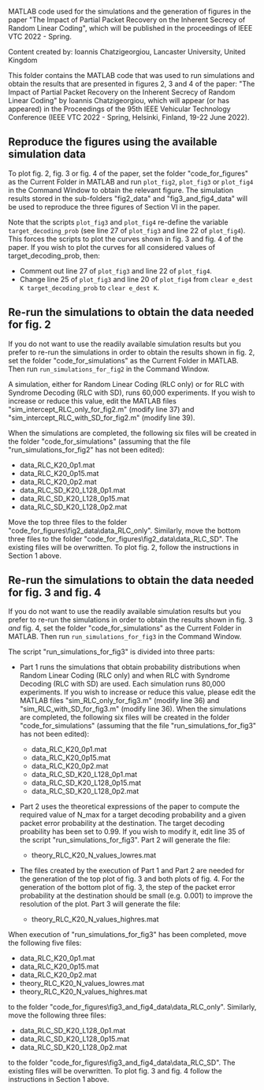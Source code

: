 MATLAB code used for the simulations and the generation of figures in the paper "The Impact of Partial Packet Recovery on the Inherent Secrecy of Random Linear Coding", which will be published in the proceedings of IEEE VTC 2022 - Spring.

Content created by:
Ioannis Chatzigeorgiou, Lancaster University, United Kingdom

This folder contains the MATLAB code that was used to run simulations and obtain the results that are presented in figures 2, 3 and 4 of the paper:
"The Impact of Partial Packet Recovery on the Inherent Secrecy of Random Linear Coding" by Ioannis Chatzigeorgiou, which will appear (or has appeared) in the Proceedings of the 95th IEEE Vehicular Technology Conference (IEEE VTC 2022 - Spring, Helsinki, Finland, 19-22 June 2022).

## Reproduce the figures using the available simulation data

To plot fig. 2, fig. 3 or fig. 4 of the paper, set the folder "code_for_figures" as the Current Folder in MATLAB and run `plot_fig2`, `plot_fig3` or `plot_fig4` in the Command Window to obtain the relevant figure. The simulation results stored in the sub-folders "fig2_data" and "fig3_and_fig4_data" will be used to reproduce the three figures of Section VI in the paper. 

Note that the scripts `plot_fig3` and `plot_fig4` re-define the variable `target_decoding_prob` (see line 27 of `plot_fig3` and line 22 of `plot_fig4`). This forces the scripts to plot the curves shown in fig. 3 and fig. 4 of the paper. If you wish to plot the curves for all considered values of target_decoding_prob, then:
- Comment out line 27 of `plot_fig3` and line 22 of `plot_fig4`.
- Change line 25 of `plot_fig3` and line 20 of `plot_fig4` from `clear e_dest K target_decoding_prob` to `clear e_dest K`.

## Re-run the simulations to obtain the data needed for fig. 2

If you do not want to use the readily available simulation results but you prefer to re-run the simulations in order to obtain the results shown in fig. 2, set the folder "code_for_simulations" as the Current Folder in MATLAB. Then run `run_simulations_for_fig2` in the Command Window.

A simulation, either for Random Linear Coding (RLC only) or for RLC with Syndrome Decoding (RLC with SD), runs 60,000 experiments. If you wish to increase or reduce this value, edit the MATLAB files "sim_intercept_RLC_only_for_fig2.m" (modify line 37) and "sim_intercept_RLC_with_SD_for_fig2.m" (modify line 39).

When the simulations are completed, the following six files will be created in the folder "code_for_simulations" (assuming that the file "run_simulations_for_fig2" has not been edited):
- data_RLC_K20_0p1.mat
- data_RLC_K20_0p15.mat
- data_RLC_K20_0p2.mat
- data_RLC_SD_K20_L128_0p1.mat
- data_RLC_SD_K20_L128_0p15.mat
- data_RLC_SD_K20_L128_0p2.mat

Move the top three files to the folder "code_for_figures\fig2_data\data_RLC_only". Similarly, move the bottom three files to the folder "code_for_figures\fig2_data\data_RLC_SD". The existing files will be overwritten. To plot fig. 2, follow the instructions in Section 1 above.

## Re-run the simulations to obtain the data needed for fig. 3 and fig. 4

If you do not want to use the readily available simulation results but you prefer to re-run the simulations in order to obtain the results shown in fig. 3 *and* fig. 4, set the folder "code_for_simulations" as the Current Folder in MATLAB. Then run `run_simulations_for_fig3` in the Command Window.

The script "run_simulations_for_fig3" is divided into three parts:

- Part 1 runs the simulations that obtain probability distributions when Random Linear Coding (RLC only) and when RLC with Syndrome Decoding (RLC with SD) are used. Each simulation runs 80,000 experiments. If you wish to increase or reduce this value, please edit the MATLAB files "sim_RLC_only_for_fig3.m" (modify line 36) and "sim_RLC_with_SD_for_fig3.m" (modify line 36). When the simulations are completed, the following six files will be created in the folder "code_for_simulations" (assuming that the file "run_simulations_for_fig3" has not been edited):
  - data_RLC_K20_0p1.mat
  - data_RLC_K20_0p15.mat
  - data_RLC_K20_0p2.mat
  - data_RLC_SD_K20_L128_0p1.mat
  - data_RLC_SD_K20_L128_0p15.mat
  - data_RLC_SD_K20_L128_0p2.mat

- Part 2 uses the theoretical expressions of the paper to compute the required value of N_max for a target decoding probability and a given packet error probability at the destination. The target decoding proability has been set to 0.99. If you wish to modify it, edit line 35 of the script "run_simulations_for_fig3". Part 2 will generate the file:
  - theory_RLC_K20_N_values_lowres.mat

- The files created by the execution of Part 1 and Part 2 are needed for the generation of the top plot of fig. 3 and both plots of fig. 4. For the generation of the bottom plot of fig. 3, the step of the packet error probability at the destination should be small (e.g. 0.001) to improve the resolution of the plot. Part 3 will generate the file:
  - theory_RLC_K20_N_values_highres.mat

When execution of "run_simulations_for_fig3" has been completed, move the following five files:
- data_RLC_K20_0p1.mat
- data_RLC_K20_0p15.mat
- data_RLC_K20_0p2.mat
- theory_RLC_K20_N_values_lowres.mat
- theory_RLC_K20_N_values_highres.mat

to the folder "code_for_figures\fig3_and_fig4_data\data_RLC_only". Similarly, move the following three files:
- data_RLC_SD_K20_L128_0p1.mat
- data_RLC_SD_K20_L128_0p15.mat
- data_RLC_SD_K20_L128_0p2.mat

to the folder "code_for_figures\fig3_and_fig4_data\data_RLC_SD". The existing files will be overwritten. To plot fig. 3 and fig. 4 follow the instructions in Section 1 above.
